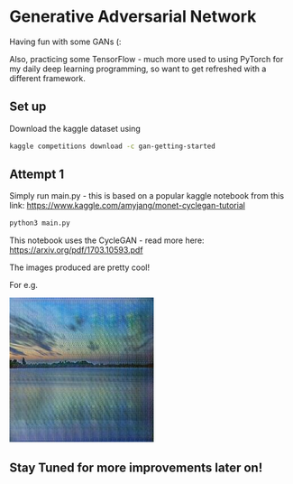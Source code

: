 # Generative Adversarial Network
Having fun with some GANs (:

Also, practicing some TensorFlow - much more used to using PyTorch for my daily deep learning programming, so want to get refreshed with a different framework.

## Set up

Download the kaggle dataset using 

```bash
kaggle competitions download -c gan-getting-started
```

## Attempt 1

Simply run main.py - this is based on a popular kaggle notebook from this link: https://www.kaggle.com/amyjang/monet-cyclegan-tutorial

```bash
python3 main.py
```

This notebook uses the CycleGAN - read more here: https://arxiv.org/pdf/1703.10593.pdf

The images produced are pretty cool!

For e.g.

![newimage](1652.jpg)




## Stay Tuned for more improvements later on!
